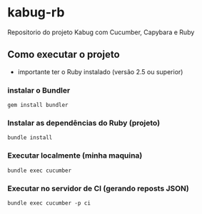 # kabug-rb
Repositorio do projeto Kabug com Cucumber, Capybara e Ruby

## Como executar o projeto

* importante ter o Ruby instalado (versão 2.5 ou superior)

### instalar o Bundler
`
gem install bundler
`

### Instalar as dependências do Ruby (projeto)
`
bundle install
`

### Executar localmente (minha maquina)
`
bundle exec cucumber
`

### Executar no servidor de CI (gerando reposts JSON)
`
bundle exec cucumber -p ci
`
